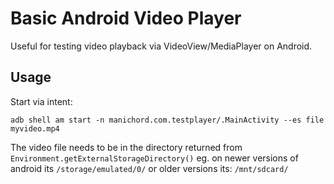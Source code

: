 # Basic Android Video Player

Useful for testing video playback via VideoView/MediaPlayer on Android.

## Usage

Start via intent:

`adb shell am start -n manichord.com.testplayer/.MainActivity --es file myvideo.mp4`

The video file needs to be in the directory returned from `Environment.getExternalStorageDirectory()`
eg. on newer versions of android its `/storage/emulated/0/` or older versions its: `/mnt/sdcard/`
